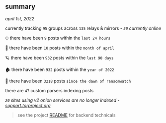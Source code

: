
## summary
_april 1st, 2022_

currently tracking `95` groups across `135` relays & mirrors - _`50` currently online_

⏲ there have been `9` posts within the `last 24 hours`

🦈 there have been `10` posts within the `month of april`

🪐 there have been `932` posts within the `last 90 days`

🏚 there have been `932` posts within the `year of 2022`

🦕 there have been `3218` posts `since the dawn of ransomwatch`

there are `47` custom parsers indexing posts

_`20` sites using v2 onion services are no longer indexed - [support.torproject.org](https://support.torproject.org/onionservices/v2-deprecation/)_

> see the project [README](https://github.com/thetanz/ransomwatch#ransomwatch--) for backend technicals
